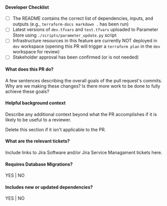 #### Developer Checklist

- [ ] The README contains the correct list of dependencies, inputs, and outputs (e.g., `terraform-docs markdown .` has been run)
- [ ] Latest versions of `dev.tfvars` and `test.tfvars` uploaded to Parameter Store using `./scripts/parameter_update.py` script
- [ ] Infrastructure resources in this feature are currently NOT deployed in `dev` workspace (opening this PR will trigger a `terraform plan` in the `dev` workspace for review)
- [ ] Stakeholder approval has been confirmed (or is not needed)

#### What does this PR do?

A few sentences describing the overall goals of the pull request's commits.
Why are we making these changes? Is there more work to be done to fully
achieve these goals?

#### Helpful background context

Describe any additional context beyond what the PR accomplishes if it is likely
to be useful to a reviewer.

Delete this section if it isn't applicable to the PR.

#### What are the relevant tickets?

Include links to Jira Software and/or Jira Service Managament tickets here.

#### Requires Database Migrations?
YES | NO

#### Includes new or updated dependencies?
YES | NO

